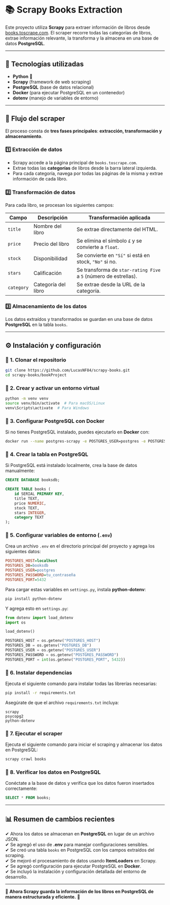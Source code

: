 # 📚 Scrapy Books Extraction

Este proyecto utiliza **Scrapy** para extraer información de libros desde [books.toscrape.com](https://books.toscrape.com). 
El scraper recorre todas las categorías de libros, extrae información relevante, la transforma y la almacena en una base de datos **PostgreSQL**.

---

## 🚀 Tecnologías utilizadas
- **Python** 🐍
- **Scrapy** (framework de web scraping)
- **PostgreSQL** (base de datos relacional)
- **Docker** (para ejecutar PostgreSQL en un contenedor)
- **dotenv** (manejo de variables de entorno)

---

## 📌 Flujo del scraper
El proceso consta de **tres fases principales**: **extracción, transformación y almacenamiento**.

### **1️⃣ Extracción de datos**
- Scrapy accede a la página principal de `books.toscrape.com`.
- Extrae todas las **categorías** de libros desde la barra lateral izquierda.
- Para cada categoría, navega por todas las páginas de la misma y extrae información de cada libro.

### **2️⃣ Transformación de datos**
Para cada libro, se procesan los siguientes campos:

| **Campo**   | **Descripción**   | **Transformación aplicada** |
|------------|------------------|----------------------------|
| `title`    | Nombre del libro  | Se extrae directamente del HTML. |
| `price`    | Precio del libro  | Se elimina el símbolo `£` y se convierte a `float`. |
| `stock`    | Disponibilidad    | Se convierte en `"Sí"` si está en stock, `"No"` si no. |
| `stars`    | Calificación      | Se transforma de `star-rating Five` a `5` (número de estrellas). |
| `category` | Categoría del libro | Se extrae desde la URL de la categoría. |

### **3️⃣ Almacenamiento de los datos**
Los datos extraídos y transformados se guardan en una base de datos **PostgreSQL** en la tabla `books`.

---

## ⚙ Instalación y configuración

### 🔹 **1. Clonar el repositorio**
```bash
git clone https://github.com/LucasNF84/scrapy-books.git
cd scrapy-books/bookProject
```

### 🔹 **2. Crear y activar un entorno virtual**
```bash
python -m venv venv
source venv/bin/activate  # Para macOS/Linux
venv\Scripts\activate  # Para Windows
```

### 🔹 **3. Configurar PostgreSQL con Docker**
Si no tienes PostgreSQL instalado, puedes ejecutarlo en **Docker** con:
```bash
docker run --name postgres-scrapy -e POSTGRES_USER=postgres -e POSTGRES_PASSWORD=tu_contraseña -e POSTGRES_DB=booksdb -p 5432:5432 -d postgres
```

### 🔹 **4. Crear la tabla en PostgreSQL**
Si PostgreSQL está instalado localmente, crea la base de datos manualmente:
```sql
CREATE DATABASE booksdb;

CREATE TABLE books (
    id SERIAL PRIMARY KEY,
    title TEXT,
    price NUMERIC,
    stock TEXT,
    stars INTEGER,
    category TEXT
);
```

### 🔹 **5. Configurar variables de entorno (`.env`)**
Crea un archivo `.env` en el directorio principal del proyecto y agrega los siguientes datos:
```ini
POSTGRES_HOST=localhost
POSTGRES_DB=booksdb
POSTGRES_USER=postgres
POSTGRES_PASSWORD=tu_contraseña
POSTGRES_PORT=5432
```
Para cargar estas variables en `settings.py`, instala **python-dotenv**:
```bash
pip install python-dotenv
```
Y agrega esto en `settings.py`:
```python
from dotenv import load_dotenv
import os

load_dotenv()

POSTGRES_HOST = os.getenv("POSTGRES_HOST")
POSTGRES_DB = os.getenv("POSTGRES_DB")
POSTGRES_USER = os.getenv("POSTGRES_USER")
POSTGRES_PASSWORD = os.getenv("POSTGRES_PASSWORD")
POSTGRES_PORT = int(os.getenv("POSTGRES_PORT", 5432))
```

### 🔹 **6. Instalar dependencias**
Ejecuta el siguiente comando para instalar todas las librerías necesarias:
```bash
pip install -r requirements.txt
```
Asegúrate de que el archivo `requirements.txt` incluya:
```
scrapy
psycopg2
python-dotenv
```

### 🔹 **7. Ejecutar el scraper**
Ejecuta el siguiente comando para iniciar el scraping y almacenar los datos en PostgreSQL:
```bash
scrapy crawl books
```

### 🔹 **8. Verificar los datos en PostgreSQL**
Conéctate a la base de datos y verifica que los datos fueron insertados correctamente:
```sql
SELECT * FROM books;
```

---

## 📊 Resumen de cambios recientes
✔ Ahora los datos se almacenan en **PostgreSQL** en lugar de un archivo JSON.  
✔ Se agregó el uso de **.env** para manejar configuraciones sensibles.  
✔ Se creó una tabla `books` en PostgreSQL con los campos extraídos del scraping.  
✔ Se mejoró el procesamiento de datos usando **ItemLoaders** en Scrapy.  
✔ Se agregó configuración para ejecutar PostgreSQL en **Docker**.  
✔ Se incluyó la instalación y configuración detallada del entorno de desarrollo.  

---

🎯 **Ahora Scrapy guarda la información de los libros en PostgreSQL de manera estructurada y eficiente.** 🚀